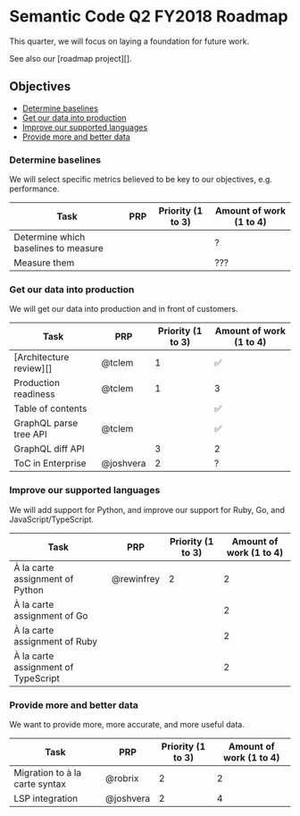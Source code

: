 # Semantic Code Q2 FY2018 Roadmap

This quarter, we will focus on laying a foundation for future work.

See also our [roadmap project][].


## Objectives

- [Determine baselines](#determine-baselines)
- [Get our data into production](#get-our-data-into-production)
- [Improve our supported languages](#improve-our-supported-languages)
- [Provide more and better data](#provide-more-and-better-data)

### Determine baselines

We will select specific metrics believed to be key to our objectives, e.g. performance.

Task                                 | PRP | Priority (1 to 3) | Amount of work (1 to 4)
----                                 | --- | ----------------- | -----------------------
Determine which baselines to measure |     |                   | ?
Measure them                         |     |                   | ???


### Get our data into production

We will get our data into production and in front of customers.

Task                    | PRP        | Priority (1 to 3) | Amount of work (1 to 4)
----                    | ---        | ----------------- | -----------------------
[Architecture review][] | @tclem     | 1                 | ✅
Production readiness    | @tclem     | 1                 | 3
Table of contents       |            |                   | ✅
GraphQL parse tree API  | @tclem     |                   | ✅
GraphQL diff API        |            | 3                 | 2
ToC in Enterprise       | @joshvera  | 2                 | ?


### Improve our supported languages

We will add support for Python, and improve our support for Ruby, Go, and JavaScript/TypeScript.

Task                                | PRP        | Priority (1 to 3) | Amount of work (1 to 4)
----                                | ---        | ----------------- | -----------------------
À la carte assignment of Python     | @rewinfrey | 2                 | 2
À la carte assignment of Go         |            |                   | 2
À la carte assignment of Ruby       |            |                   | 2
À la carte assignment of TypeScript |            |                   | 2


### Provide more and better data

We want to provide more, more accurate, and more useful data.

Task                           | PRP       | Priority (1 to 3) | Amount of work (1 to 4)
----                           | ---       | ----------------- | -----------------------
Migration to à la carte syntax | @robrix   | 2                 | 2
LSP integration                | @joshvera | 2                 | 4
